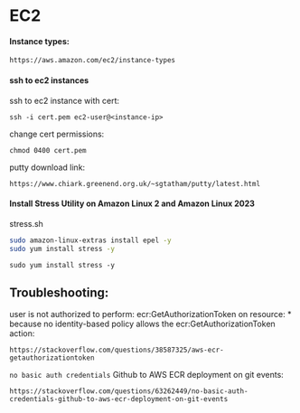 # EC2
#### Instance types:
```
https://aws.amazon.com/ec2/instance-types
```
#### ssh to ec2 instances
ssh to ec2 instance with cert:
```
ssh -i cert.pem ec2-user@<instance-ip>
```
change cert permissions:
```
chmod 0400 cert.pem
```
putty download link:
```
https://www.chiark.greenend.org.uk/~sgtatham/putty/latest.html
```
#### Install Stress Utility on Amazon Linux 2 and Amazon Linux 2023
stress.sh
```sh
sudo amazon-linux-extras install epel -y
sudo yum install stress -y
```
```
sudo yum install stress -y
```

## Troubleshooting:
user is not authorized to perform: ecr:GetAuthorizationToken on resource: * because no identity-based policy allows the ecr:GetAuthorizationToken action:
```
https://stackoverflow.com/questions/38587325/aws-ecr-getauthorizationtoken
```

`no basic auth credentials` Github to AWS ECR deployment on git events:
```
https://stackoverflow.com/questions/63262449/no-basic-auth-credentials-github-to-aws-ecr-deployment-on-git-events
```

